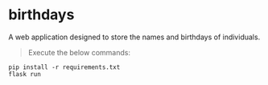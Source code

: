 # birthdays
A web application designed to store the names and birthdays of individuals.
> Execute the below commands:
```
pip install -r requirements.txt
flask run
```
